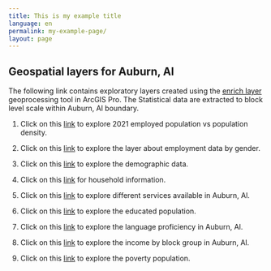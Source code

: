 ```yaml
---
title: This is my example title
language: en
permalink: my-example-page/
layout: page
---
```

## Geospatial layers for Auburn, Al 
The following link contains exploratory layers created using the [enrich layer](https://pro.arcgis.com/en/pro-app/latest/help/analysis/business-analyst/enrich-layer.htm) geoprocessing tool in ArcGIS Pro. The Statistical data are extracted to block level scale within Auburn, Al boundary.

1. Click on this [link](https://auburnuniversity.maps.arcgis.com/apps/Compare/index.html?appid=797eeaafb5cf497696c8891b679ac37d) to explore 2021 employed population vs population density.

2. Click on this [link](https://auburnuniversity.maps.arcgis.com/apps/webappviewer/index.html?id=d31cf2cfb1314370a46174649ea7a08c) to explore the layer about employment data by gender.

3. Click on this [link](https://auburnuniversity.maps.arcgis.com/apps/webappviewer/index.html?id=4348e69821354f37a44aaf29b909f202) to explore the demographic data.

4. Click on this [link](https://auburnuniversity.maps.arcgis.com/apps/webappviewer/index.html?id=f9b5e74d913c40e8b189b3d37616af3e) for household information.

5. Click on this [link](https://auburnuniversity.maps.arcgis.com/apps/webappviewer/index.html?id=50d405bd51874bd7960d3ba4f89540bc) to explore different services available in Auburn, Al.

6. Click on this [link](https://auburnuniversity.maps.arcgis.com/apps/webappviewer/index.html?id=c2effb66ba384310970d9e3ef2f31fb8) to explore the educated population.

7. Click on this [link](https://auburnuniversity.maps.arcgis.com/apps/webappviewer/index.html?id=3d995d028f8a4a3eb4f6d38c26140fc7) to explore the language proficiency in Auburn, Al.

8. Click on this [link](https://auburnuniversity.maps.arcgis.com/apps/webappviewer/index.html?id=8f736fed6a18472cb1efa6fe81b13738) to explore the income by block group in Auburn, Al.

9. Click on this [link](https://auburnuniversity.maps.arcgis.com/apps/webappviewer/index.html?id=d6f743c3cbd345db9e0d641630202861) to explore the poverty population.

